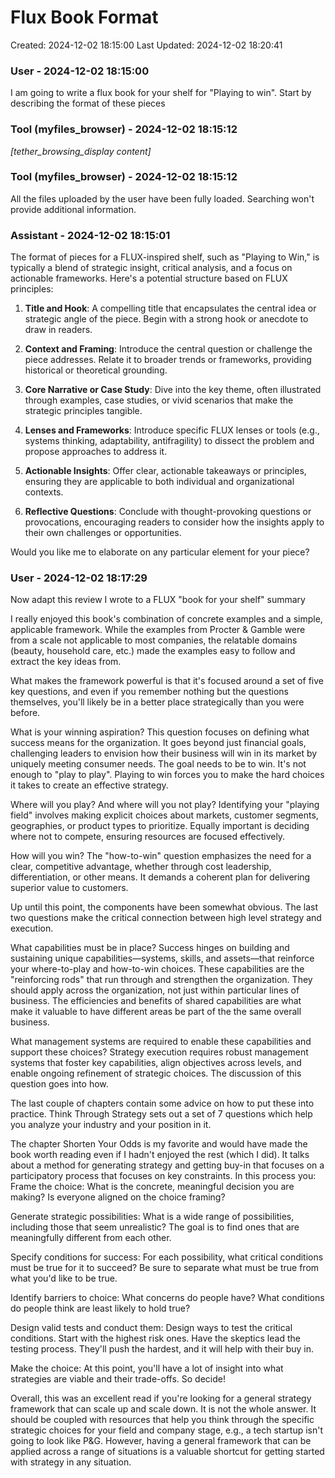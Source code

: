 # Flux Book Format

Created: 2024-12-02 18:15:00
Last Updated: 2024-12-02 18:20:41

### User - 2024-12-02 18:15:00

I am going to write a flux book for your shelf for "Playing to win". Start by describing the format of these pieces

### Tool (myfiles_browser) - 2024-12-02 18:15:12

*[tether_browsing_display content]*

### Tool (myfiles_browser) - 2024-12-02 18:15:12

All the files uploaded by the user have been fully loaded. Searching won't provide additional information.

### Assistant - 2024-12-02 18:15:01

The format of pieces for a FLUX-inspired shelf, such as "Playing to Win," is typically a blend of strategic insight, critical analysis, and a focus on actionable frameworks. Here's a potential structure based on FLUX principles:

1. **Title and Hook**: A compelling title that encapsulates the central idea or strategic angle of the piece. Begin with a strong hook or anecdote to draw in readers.

2. **Context and Framing**: Introduce the central question or challenge the piece addresses. Relate it to broader trends or frameworks, providing historical or theoretical grounding.

3. **Core Narrative or Case Study**: Dive into the key theme, often illustrated through examples, case studies, or vivid scenarios that make the strategic principles tangible.

4. **Lenses and Frameworks**: Introduce specific FLUX lenses or tools (e.g., systems thinking, adaptability, antifragility) to dissect the problem and propose approaches to address it.

5. **Actionable Insights**: Offer clear, actionable takeaways or principles, ensuring they are applicable to both individual and organizational contexts.

6. **Reflective Questions**: Conclude with thought-provoking questions or provocations, encouraging readers to consider how the insights apply to their own challenges or opportunities.

Would you like me to elaborate on any particular element for your piece?

### User - 2024-12-02 18:17:29

Now adapt this review I wrote to a FLUX "book for your shelf" summary

I really enjoyed this book's combination of concrete examples and a simple, applicable framework. While the examples from Procter & Gamble were from a scale not applicable to most companies, the relatable domains (beauty, household care, etc.) made the examples easy to follow and extract the key ideas from.

What makes the framework powerful is that it's focused around a set of five key questions, and even if you remember nothing but the questions themselves, you'll likely be in a better place strategically than you were before.

What is your winning aspiration? This question focuses on defining what success means for the organization. It goes beyond just financial goals, challenging leaders to envision how their business will win in its market by uniquely meeting consumer needs. The goal needs to be to win. It's not enough to "play to play". Playing to win forces you to make the hard choices it takes to create an effective strategy.

Where will you play? And where will you not play? Identifying your "playing field" involves making explicit choices about markets, customer segments, geographies, or product types to prioritize. Equally important is deciding where not to compete, ensuring resources are focused effectively.

How will you win? The "how-to-win" question emphasizes the need for a clear, competitive advantage, whether through cost leadership, differentiation, or other means. It demands a coherent plan for delivering superior value to customers.

Up until this point, the components have been somewhat obvious. The last two questions make the critical connection between high level strategy and execution.

What capabilities must be in place? Success hinges on building and sustaining unique capabilities—systems, skills, and assets—that reinforce your where-to-play and how-to-win choices. These capabilities are the "reinforcing rods" that run through and strengthen the organization. They should apply across the organization, not just within particular lines of business. The efficiencies and benefits of shared capabilities are what make it valuable to have different areas be part of the the same overall business.

What management systems are required to enable these capabilities and support these choices? Strategy execution requires robust management systems that foster key capabilities, align objectives across levels, and enable ongoing refinement of strategic choices. The discussion of this question goes into how.

The last couple of chapters contain some advice on how to put these into practice. Think Through Strategy sets out a set of 7 questions which help you analyze your industry and your position in it.

The chapter Shorten Your Odds is my favorite and would have made the book worth reading even if I hadn't enjoyed the rest (which I did). It talks about a method for generating strategy and getting buy-in that focuses on a participatory process that focuses on key constraints. In this process you:
Frame the choice: What is the concrete, meaningful decision you are making? Is everyone aligned on the choice framing?

Generate strategic possibilities: What is a wide range of possibilities, including those that seem unrealistic? The goal is to find ones that are meaningfully different from each other.

Specify conditions for success: For each possibility, what critical conditions must be true for it to succeed? Be sure to separate what must be true from what you'd like to be true.

Identify barriers to choice: What concerns do people have? What conditions do people think are least likely to hold true?

Design valid tests and conduct them: Design ways to test the critical conditions. Start with the highest risk ones. Have the skeptics lead the testing process. They'll push the hardest, and it will help with their buy in.

Make the choice: At this point, you'll have a lot of insight into what strategies are viable and their trade-offs. So decide!

Overall, this was an excellent read if you're looking for a general strategy framework that can scale up and scale down. It is not the whole answer. It should be coupled with resources that help you think through the specific strategic choices for your field and company stage, e.g., a tech startup isn't going to look like P&G. However, having a general framework that can be applied across a range of situations is a valuable shortcut for getting started with strategy in any situation.

